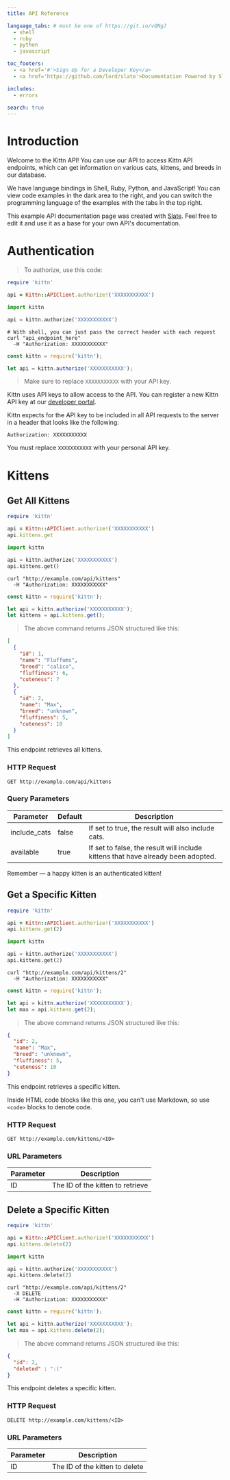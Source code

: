 ```yaml
---
title: API Reference

language_tabs: # must be one of https://git.io/vQNgJ
  - shell
  - ruby
  - python
  - javascript

toc_footers:
  - <a href='#'>Sign Up for a Developer Key</a>
  - <a href='https://github.com/lord/slate'>Documentation Powered by Slate</a>

includes:
  - errors

search: true
---
```


# Introduction

Welcome to the Kittn API! You can use our API to access Kittn API endpoints, which can get information on various cats, kittens, and breeds in our database.

We have language bindings in Shell, Ruby, Python, and JavaScript! You can view code examples in the dark area to the right, and you can switch the programming language of the examples with the tabs in the top right.

This example API documentation page was created with [Slate](https://github.com/lord/slate). Feel free to edit it and use it as a base for your own API's documentation.

# Authentication

> To authorize, use this code:

```ruby
require 'kittn'

api = Kittn::APIClient.authorize!('XXXXXXXXXXX')
```

```python
import kittn

api = kittn.authorize('XXXXXXXXXXX')
```

```shell
# With shell, you can just pass the correct header with each request
curl "api_endpoint_here"
  -H "Authorization: XXXXXXXXXXX"
```

```javascript
const kittn = require('kittn');

let api = kittn.authorize('XXXXXXXXXXX');
```

> Make sure to replace `XXXXXXXXXXX` with your API key.

Kittn uses API keys to allow access to the API. You can register a new Kittn API key at our [developer portal](http://example.com/developers).

Kittn expects for the API key to be included in all API requests to the server in a header that looks like the following:

`Authorization: XXXXXXXXXXX`

<aside class="notice">
You must replace <code>XXXXXXXXXXX</code> with your personal API key.
</aside>

# Kittens

## Get All Kittens

```ruby
require 'kittn'

api = Kittn::APIClient.authorize!('XXXXXXXXXXX')
api.kittens.get
```

```python
import kittn

api = kittn.authorize('XXXXXXXXXXX')
api.kittens.get()
```

```shell
curl "http://example.com/api/kittens"
  -H "Authorization: XXXXXXXXXXX"
```

```javascript
const kittn = require('kittn');

let api = kittn.authorize('XXXXXXXXXXX');
let kittens = api.kittens.get();
```

> The above command returns JSON structured like this:

```json
[
  {
    "id": 1,
    "name": "Fluffums",
    "breed": "calico",
    "fluffiness": 6,
    "cuteness": 7
  },
  {
    "id": 2,
    "name": "Max",
    "breed": "unknown",
    "fluffiness": 5,
    "cuteness": 10
  }
]
```

This endpoint retrieves all kittens.

### HTTP Request

`GET http://example.com/api/kittens`

### Query Parameters

Parameter | Default | Description
--------- | ------- | -----------
include_cats | false | If set to true, the result will also include cats.
available | true | If set to false, the result will include kittens that have already been adopted.

<aside class="success">
Remember — a happy kitten is an authenticated kitten!
</aside>

## Get a Specific Kitten

```ruby
require 'kittn'

api = Kittn::APIClient.authorize!('XXXXXXXXXXX')
api.kittens.get(2)
```

```python
import kittn

api = kittn.authorize('XXXXXXXXXXX')
api.kittens.get(2)
```

```shell
curl "http://example.com/api/kittens/2"
  -H "Authorization: XXXXXXXXXXX"
```

```javascript
const kittn = require('kittn');

let api = kittn.authorize('XXXXXXXXXXX');
let max = api.kittens.get(2);
```

> The above command returns JSON structured like this:

```json
{
  "id": 2,
  "name": "Max",
  "breed": "unknown",
  "fluffiness": 5,
  "cuteness": 10
}
```

This endpoint retrieves a specific kitten.

<aside class="warning">Inside HTML code blocks like this one, you can't use Markdown, so use <code>&lt;code&gt;</code> blocks to denote code.</aside>

### HTTP Request

`GET http://example.com/kittens/<ID>`

### URL Parameters

Parameter | Description
--------- | -----------
ID | The ID of the kitten to retrieve

## Delete a Specific Kitten

```ruby
require 'kittn'

api = Kittn::APIClient.authorize!('XXXXXXXXXXX')
api.kittens.delete(2)
```

```python
import kittn

api = kittn.authorize('XXXXXXXXXXX')
api.kittens.delete(2)
```

```shell
curl "http://example.com/api/kittens/2"
  -X DELETE
  -H "Authorization: XXXXXXXXXXX"
```

```javascript
const kittn = require('kittn');

let api = kittn.authorize('XXXXXXXXXXX');
let max = api.kittens.delete(2);
```

> The above command returns JSON structured like this:

```json
{
  "id": 2,
  "deleted" : ":("
}
```

This endpoint deletes a specific kitten.

### HTTP Request

`DELETE http://example.com/kittens/<ID>`

### URL Parameters

Parameter | Description
--------- | -----------
ID | The ID of the kitten to delete

